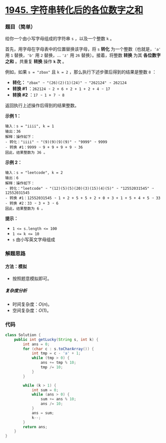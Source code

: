 # [1945. 字符串转化后的各位数字之和](https://leetcode.cn/problems/sum-of-digits-of-string-after-convert/)

### 题目（简单）

给你一个由小写字母组成的字符串 `s` ，以及一个整数 `k` 。

首先，用字母在字母表中的位置替换该字母，将 `s` **转化** 为一个整数（也就是，`'a'` 用 `1` 替换，`'b'` 用 `2` 替换，... `'z'`
用 `26` 替换）。接着，将整数 **转换** 为其 **各位数字之和** 。共重复 **转换** 操作 **`k` 次** 。

例如，如果 `s = "zbax"` 且 `k = 2` ，那么执行下述步骤后得到的结果是整数 `8` ：

* **转化：** `"zbax" ➝ "(26)(2)(1)(24)" ➝ "262124" ➝ 262124`
* **转换 #1** ：`262124 ➝ 2 + 6 + 2 + 1 + 2 + 4 ➝ 17`
* **转换 #2** ：`17 ➝ 1 + 7 ➝ 8`

返回执行上述操作后得到的结果整数。

**示例 1：**

```
输入：s = "iiii", k = 1
输出：36
解释：操作如下：
- 转化："iiii" ➝ "(9)(9)(9)(9)" ➝ "9999" ➝ 9999
- 转换 #1：9999 ➝ 9 + 9 + 9 + 9 ➝ 36
因此，结果整数为 36 。
```

**示例 2：**

```
输入：s = "leetcode", k = 2
输出：6
解释：操作如下：
- 转化："leetcode" ➝ "(12)(5)(5)(20)(3)(15)(4)(5)" ➝ "12552031545" ➝ 12552031545
- 转换 #1：12552031545 ➝ 1 + 2 + 5 + 5 + 2 + 0 + 3 + 1 + 5 + 4 + 5 ➝ 33
- 转换 #2：33 ➝ 3 + 3 ➝ 6
因此，结果整数为 6 。
```

**提示：**

* `1 <= s.length <= 100`
* `1 <= k <= 10`
* `s` 由小写英文字母组成

### 解题思路

#### 方法：模拟

- 按照题意模拟即可。

##### 复杂度分析

- 时间复杂度：$O(n)$。
- 空间复杂度：$O(1)$。

### 代码

```java
class Solution {
    public int getLucky(String s, int k) {
        int ans = 0;
        for (char c : s.toCharArray()) {
            int tmp = c - 'a' + 1;
            while (tmp > 0) {
                ans += tmp % 10;
                tmp /= 10;
            }
        }

        while (k > 1) {
            int sum = 0;
            while (ans > 0) {
                sum += ans % 10;
                ans /= 10;
            }
            ans = sum;
            k--;
        }
        return ans;
    }
}
```
